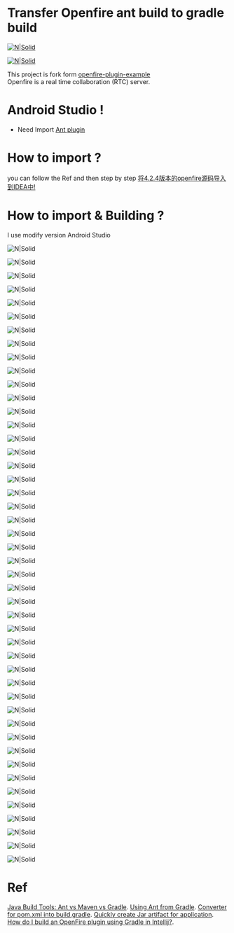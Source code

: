 # Transfer Openfire ant build to gradle build 

[![N|Solid](https://blog.desdelinux.net/wp-content/uploads/2013/02/XMPP_logo.png)](https://en.wikipedia.org/wiki/XMPP)

[![N|Solid](https://encrypted-tbn0.gstatic.com/images?q=tbn:ANd9GcRklICFoRqqDLY5qFuJYVpcIxxxAeGzBxAAgK0Sd8ltIgAMUKTs)](https://www.igniterealtime.org/projects/openfire/)

This project is fork form  [openfire-plugin-example]  
Openfire is a real time collaboration (RTC) server.

# Android Studio !

  - Need Import [Ant plugin]  

# How to import ?

you can follow the Ref and then step by step  [将4.2.4版本的openfire源码导入到IDEA中!] 

# How to import & Building ?

I use modify version Android Studio


 ![N|Solid](https://github.com/CMingTseng/OpenFire/blob/master/documentation/snap02001.jpg)
 
 ![N|Solid](https://github.com/CMingTseng/OpenFire/blob/master/documentation/snap02002.jpg)
  
 ![N|Solid](https://github.com/CMingTseng/OpenFire/blob/master/documentation/snap02003.jpg)
   
 ![N|Solid](https://github.com/CMingTseng/OpenFire/blob/master/documentation/snap02004.jpg)
    
 ![N|Solid](https://github.com/CMingTseng/OpenFire/blob/master/documentation/snap02005.jpg)
     
 ![N|Solid](https://github.com/CMingTseng/OpenFire/blob/master/documentation/snap02006.jpg)

 ![N|Solid](https://github.com/CMingTseng/OpenFire/blob/master/documentation/snap02010.jpg)
 
 ![N|Solid](https://github.com/CMingTseng/OpenFire/blob/master/documentation/snap02011.jpg)
  
 ![N|Solid](https://github.com/CMingTseng/OpenFire/blob/master/documentation/snap02012.jpg)
   
 ![N|Solid](https://github.com/CMingTseng/OpenFire/blob/master/documentation/snap02013.jpg)
    
 ![N|Solid](https://github.com/CMingTseng/OpenFire/blob/master/documentation/snap02014.jpg)
     
 ![N|Solid](https://github.com/CMingTseng/OpenFire/blob/master/documentation/snap02015.jpg)
 
  ![N|Solid](https://github.com/CMingTseng/OpenFire/blob/master/documentation/snap02016.jpg)
 
 ![N|Solid](https://github.com/CMingTseng/OpenFire/blob/master/documentation/snap02017.jpg)
  
 ![N|Solid](https://github.com/CMingTseng/OpenFire/blob/master/documentation/snap02019.jpg)
   
 ![N|Solid](https://github.com/CMingTseng/OpenFire/blob/master/documentation/snap02020.jpg)
    
 ![N|Solid](https://github.com/CMingTseng/OpenFire/blob/master/documentation/snap02021.jpg)
     
![N|Solid](https://github.com/CMingTseng/OpenFire/blob/master/documentation/snap02022.jpg)
 
  ![N|Solid](https://github.com/CMingTseng/OpenFire/blob/master/documentation/snap02024.jpg)
 
 ![N|Solid](https://github.com/CMingTseng/OpenFire/blob/master/documentation/snap02025.jpg)
  
 ![N|Solid](https://github.com/CMingTseng/OpenFire/blob/master/documentation/snap02026.jpg)
   
 ![N|Solid](https://github.com/CMingTseng/OpenFire/blob/master/documentation/snap02027.jpg)
    
 ![N|Solid](https://github.com/CMingTseng/OpenFire/blob/master/documentation/snap02028.jpg)
     
 ![N|Solid](https://github.com/CMingTseng/OpenFire/blob/master/documentation/snap02029.jpg)
 
  ![N|Solid](https://github.com/CMingTseng/OpenFire/blob/master/documentation/snap02030.jpg)
 
 ![N|Solid](https://github.com/CMingTseng/OpenFire/blob/master/documentation/snap02031.jpg)
  
 ![N|Solid](https://github.com/CMingTseng/OpenFire/blob/master/documentation/snap02032.jpg)
   
 ![N|Solid](https://github.com/CMingTseng/OpenFire/blob/master/documentation/snap02033.jpg)
    
 ![N|Solid](https://github.com/CMingTseng/OpenFire/blob/master/documentation/snap02034.jpg)
     
 ![N|Solid](https://github.com/CMingTseng/OpenFire/blob/master/documentation/snap02035.jpg)
 
  ![N|Solid](https://github.com/CMingTseng/OpenFire/blob/master/documentation/snap02036.jpg)
 
 ![N|Solid](https://github.com/CMingTseng/OpenFire/blob/master/documentation/snap02037.jpg)
  
 ![N|Solid](https://github.com/CMingTseng/OpenFire/blob/master/documentation/snap02038.jpg)
   
 ![N|Solid](https://github.com/CMingTseng/OpenFire/blob/master/documentation/snap02039.jpg)
    
  ![N|Solid](https://github.com/CMingTseng/OpenFire/blob/master/documentation/snap02040.jpg)
 
 ![N|Solid](https://github.com/CMingTseng/OpenFire/blob/master/documentation/snap02041.jpg)
  
 ![N|Solid](https://github.com/CMingTseng/OpenFire/blob/master/documentation/snap02044.jpg)
   
 ![N|Solid](https://github.com/CMingTseng/OpenFire/blob/master/documentation/snap02046.jpg)
    
 ![N|Solid](https://github.com/CMingTseng/OpenFire/blob/master/documentation/snap02047.jpg)
     
 ![N|Solid](https://github.com/CMingTseng/OpenFire/blob/master/documentation/snap02048.jpg)
 
  ![N|Solid](https://github.com/CMingTseng/OpenFire/blob/master/documentation/snap02049.jpg)
 
 ![N|Solid](https://github.com/CMingTseng/OpenFire/blob/master/documentation/snap02050.jpg)
  
 ![N|Solid](https://github.com/CMingTseng/OpenFire/blob/master/documentation/snap02051.jpg)
   
 ![N|Solid](https://github.com/CMingTseng/OpenFire/blob/master/documentation/snap02052.jpg)
 
  ![N|Solid](https://github.com/CMingTseng/OpenFire/blob/master/documentation/snap02053.jpg)
   
 ![N|Solid](https://github.com/CMingTseng/OpenFire/blob/master/documentation/snap02054.jpg)

# Ref 
[Java Build Tools: Ant vs Maven vs Gradle](https://technologyconversations.com/2014/06/18/build-tools/).
[Using Ant from Gradle](https://docs.gradle.org/current/userguide/ant.html?_ga=2.49925295.808292931.1537139109-1327524230.1534698594#sec:import_ant_build).
[Converter for pom.xml into build.gradle](https://discuss.gradle.org/t/converter-for-pom-xml-into-build-gradle/557).
[Quickly create Jar artifact for application](https://blog.jetbrains.com/idea/2010/08/quickly-create-jar-artifact/).
[How do I build an OpenFire plugin using Gradle in Intellij?](https://stackoverflow.com/questions/27671434/how-do-i-build-an-openfire-plugin-using-gradle-in-intellij).



   [Ant plugin]: <https://github.com/CMingTseng/AndroidStudio_To_JetBrains>
   [将4.2.4版本的openfire源码导入到IDEA中!]: <https://www.jianshu.com/p/ceccc32af028>
   [openfire-plugin-example]: <https://github.com/shrhdk/openfire-plugin-example>

